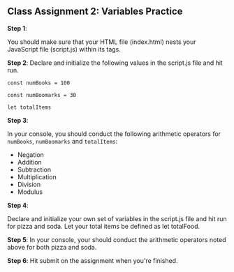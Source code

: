 ## Class Assignment 2: Variables Practice

**Step 1**:  

You should make sure that your HTML file (index.html) nests your JavaScript file (script.js) within its <body> tags. 

**Step 2**: 
Declare and initialize the following values in the script.js file and hit run. 

`const numBooks = 100`


`const numBoomarks = 30` 


`let totalItems`

**Step 3**: 

In your console, you should conduct the following arithmetic operators for `numBooks`, `numBoomarks` and `totalItems`:
- Negation
- Addition
- Subtraction
- Multiplication
- Division
- Modulus

**Step 4**: 

Declare and initialize your own set of variables in the script.js file and hit run for pizza and soda. Let your total items be defined as let totalFood. 

**Step 5**: 
In your console, your should conduct the arithmetic operators noted above for both pizza and soda.

**Step 6**: 
Hit submit on the assignment when you're finished.